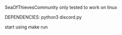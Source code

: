 SeaOfThievesCommunity
only tested to work on linux

DEPENDENCIES:
python3
discord.py

start using make run